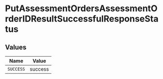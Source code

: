 # PutAssessmentOrdersAssessmentOrderIDResultSuccessfulResponseStatus


## Values

| Name      | Value     |
| --------- | --------- |
| `SUCCESS` | success   |